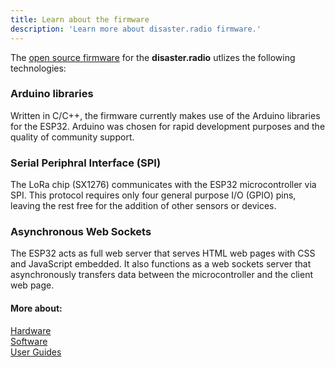 ```yaml
---
title: Learn about the firmware
description: 'Learn more about disaster.radio firmware.'
---
```


The [open source firmware](https://github.com/sudomesh/disaster-radio) for the **disaster.radio** utlizes the following technologies:

### Arduino libraries 
Written in C/C++, the firmware currently makes use of the Arduino libraries for the ESP32. Arduino was chosen for rapid development purposes and the quality of community support.  

### Serial Periphral Interface (SPI)
The LoRa chip (SX1276) communicates with the ESP32 microcontroller via SPI. This protocol requires only four general purpose I/O (GPIO) pins, leaving the rest free for the addition of other sensors or devices.  

### Asynchronous Web Sockets
The ESP32 acts as full web server that serves HTML web pages with CSS and JavaScript embedded. It also functions as a web sockets server that asynchronously transfers data between the microcontroller and the client web page. 

#### More about:  
[Hardware](/learn/hardware)  
[Software](/learn/software)  
[User Guides](/learn/user-guides)    
